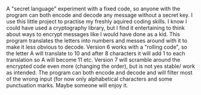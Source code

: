 A "secret language" experiment with a fixed code, so anyone with the program can both encode and decode any message without a secret key.
I use this little project to practise my freshly aquired coding skills.
I know I could have used a cryptography library, but I find it entertaining to think about ways to encrypt messages like I would have done as a kid.
This program translates the letters into numbers and messes around with it to make it less obvious to decode.
Version 6 works with a "rolling code", so the letter A will translate to 10 and after 8 characters it will add 1 to each translation so A will become 11 etc.
Version 7 will scramble around the encrypted code even more (changing the order), but is not yes stable/ work as intended.
The program can both encode and decode and will filter most of the wrong input (for now only alphabetical characters and some punctuation marks.
Maybe someone will enjoy it.
